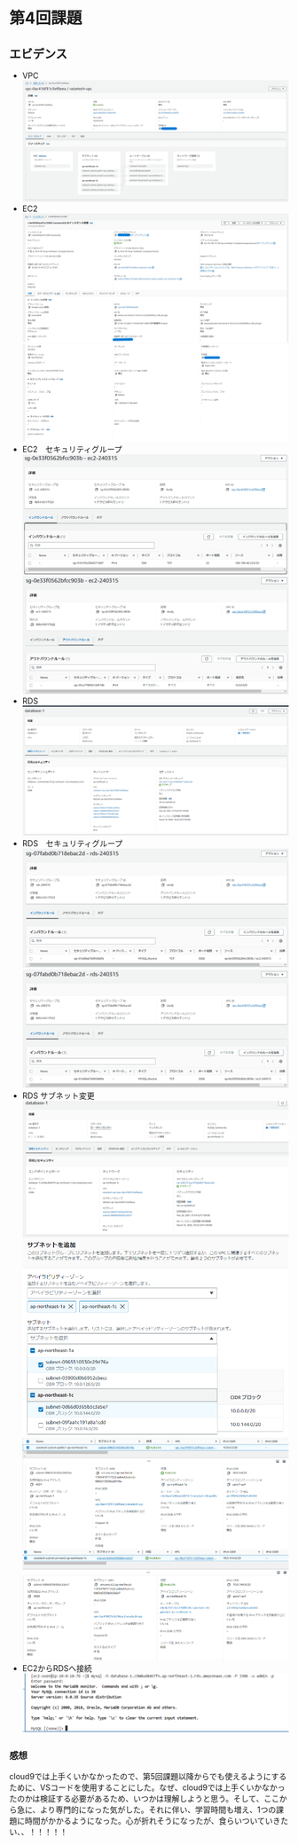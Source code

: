 # 第4回課題
## エビデンス
- VPC
![VPC](images/lecture4-1.png)
- EC2
![EC2(1)](images/lecture4-2-1.png)
![EC2(2)](images/lecture4-2-2.png)
- EC2　セキュリティグループ
![EC2セキュリティグループ　インバウンド](images/lecture4-5-1.png)
![EC2セキュリティグループ　アウトバウンド](images/lecture4-5-2.png)
- RDS
![RDS](images/lecture4-3.png)
- RDS　セキュリティグループ
![RDSセキュリティグループ　インバウンド](images/lecture4-6-1.png)
![RDSセキュリティグループ　アウトバウンド](images/lecture4-6-1.png)
- RDS サブネット変更
![RDSサブネット変更](images/lecture4-7.png)
![RDSサブネット](images/lecture4-10.png)
![RDSパブリックサブネット](images/lecture4-9.png)
![RDSプライベートサブネット](images/lecture4-8.png)
- EC2からRDSへ接続
![接続](images/lecture4-4.png)

### 感想
cloud9では上手くいかなかったので、第5回課題以降からでも使えるようにするために、VSコードを使用することにした。なぜ、cloud9では上手くいかなかったのかは検証する必要があるため、いつかは理解しようと思う。そして、ここから急に、より専門的になった気がした。それに伴い、学習時間も増え、1つの課題に時間がかかるようになった。心が折れそうになったが、食らいついていきたい、、！！！！！